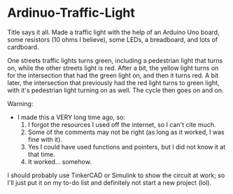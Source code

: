 # Ardinuo-Traffic-Light
Title says it all. Made a traffic light with the help of an Arduino Uno board, some resistors (10 ohms I believe), some LEDs, a breadboard, and lots of cardboard.

One streets traffic lights turns green, including a pedestrian light that turns on, while the other streets light is red. After a bit, the yellow light turns on for the intersection that had the green light on, and then it turns red. A bit later, the intersection that previously had the red light turns to green light, with it's pedestrian light turning on as well. The cycle then goes on and on.



Warning:
- I made this a VERY long time ago, so:
  1. I forgot the resources I used off the internet, so I can't cite much.
  2. Some of the comments may not be right (as long as it worked, I was fine with it).
  3. Yes I could have used functions and pointers, but I did not know it at that time.
  4. It worked... somehow.


I should probably use TinkerCAD or Simulink to show the circuit at work; so I'll just put it on my to-do list and definitely not start a new project (lol).
